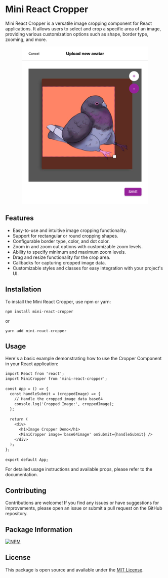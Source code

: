# Mini React Cropper

Mini React Cropper is a versatile image cropping component for React applications. It allows users to select and crop a specific area of an image, providing various customization options such as shape, border type, zooming, and more.

<div align="center">
  <img src="assets/mini-cropper.png" alt="drawing" width="400" alt="mini-react-cropper-preview"/>
</div>

## Features

- Easy-to-use and intuitive image cropping functionality.
- Support for rectangular or round cropping shapes.
- Configurable border type, color, and dot color.
- Zoom in and zoom out options with customizable zoom levels.
- Ability to specify minimum and maximum zoom levels.
- Drag and resize functionality for the crop area.
- Callbacks for capturing cropped image data.
- Customizable styles and classes for easy integration with your project's UI.

## Installation

To install the Mini React Cropper, use npm or yarn:

```shell
npm install mini-react-cropper
```

or

```shell
yarn add mini-react-cropper
```

## Usage

Here's a basic example demonstrating how to use the Cropper Component in your React application:

```tsx
import React from 'react';
import MiniCropper from 'mini-react-cropper';

const App = () => {
  const handleSubmit = (croppedImage) => {
    // Handle the cropped image data base64
    console.log('Cropped Image:', croppedImage);
  };

  return (
    <div>
      <h1>Image Cropper Demo</h1>
      <MiniCropper image='base64image' onSubmit={handleSubmit} />
    </div>
  );
};

export default App;
```

For detailed usage instructions and available props, please refer to the documentation.

## Contributing

Contributions are welcome! If you find any issues or have suggestions for improvements, please open an issue or submit a pull request on the GitHub repository.

## Package Information

[![NPM](https://nodei.co/npm/mini-react-cropper.png?compact=true)](https://nodei.co/npm/mini-react-cropper/)


## License

This package is open source and available under the [MIT License](./LICENSE).
